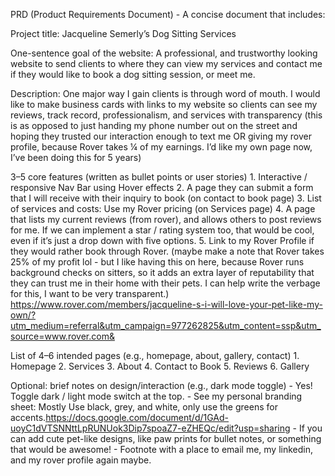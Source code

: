 PRD (Product Requirements Document) - A concise document that includes:

Project title: Jacqueline Semerly’s Dog Sitting Services

One-sentence goal of the website: A professional, and trustworthy looking website to send clients to where they can view my services and contact me if they would like to book a dog sitting session, or meet me.

Description: One major way I gain clients is through word of mouth. I would like to make business cards with links to my website so clients can see my reviews, track record, professionalism, and services with transparency (this is as opposed to just handing my phone number out on the street and hoping they trusted our interaction enough to text me OR giving my rover profile, because Rover takes ¼ of my earnings. I’d like my own page now, I’ve been doing this for 5 years)

3–5 core features (written as bullet points or user stories)
    1. Interactive / responsive Nav Bar using Hover effects
    2. A page they can submit a form that I will receive with their inquiry to book (on contact to book page)
    3. List of services and costs: Use my Rover pricing (on Services page)
    4. A page that lists my current reviews (from rover), and allows others to post reviews for me. If we can implement a star / rating system too, that would be cool, even if it’s just a drop down with five options.
    5. Link to my Rover Profile if they would rather book through Rover. (maybe make a note that Rover takes 25% of my profit lol - but I like having this on here, because Rover runs background checks on sitters, so it adds an extra layer of reputability that they can trust me in their home with their pets. I can help write the verbage for this, I want to be very transparent.) https://www.rover.com/members/jacqueline-s-i-will-love-your-pet-like-my-own/?utm_medium=referral&utm_campaign=977262825&utm_content=ssp&utm_source=www.rover.com&

List of 4–6 intended pages (e.g., homepage, about, gallery, contact)
    1. Homepage 
    2. Services
    3. About
    4. Contact to Book
    5. Reviews
    6. Gallery

Optional: brief notes on design/interaction (e.g., dark mode toggle)
    - Yes! Toggle dark / light mode switch at the top.
    - See my personal branding sheet: Mostly Use black, grey, and white, only use the greens for accents.https://docs.google.com/document/d/1GAd-uoyC1dVTSNNttLpRUNUok3Dip7spoaZ7-eZHEQc/edit?usp=sharing
    - If you can add cute pet-like designs, like paw prints for bullet notes, or something that would be awesome!
    - Footnote with a place to email me, my linkedin, and my rover profile again maybe.
